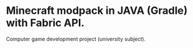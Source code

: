 # Minecraft modpack in JAVA (Gradle) with Fabric API.
Computer game development project (university subject).
